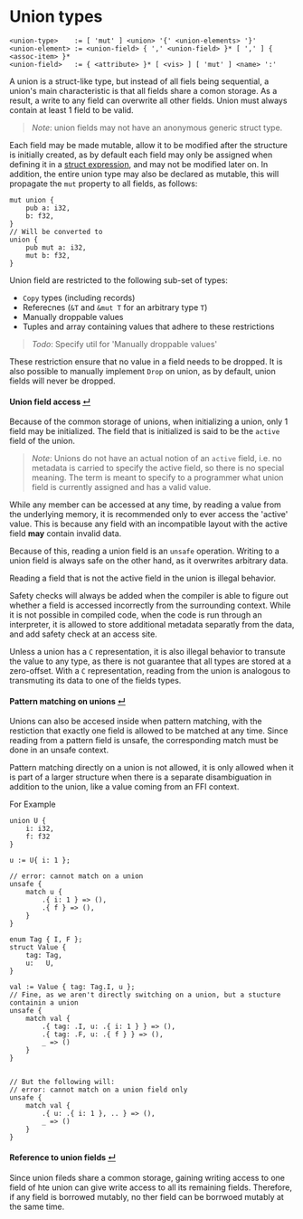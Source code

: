 # Union types
```
<union-type>    := [ 'mut' ] <union> '{' <union-elements> '}'
<union-element> := <union-field> { ',' <union-field> }* [ ',' ] { <assoc-item> }*
<union-field>   := { <attribute> }* [ <vis> ] [ 'mut' ] <name> ':' 
```

A union is a struct-like type, but instead of all fiels being sequential, a union's main characteristic is that all fields share a comon storage.
As a result, a write to any field can overwrite all other fields.
Union must always contain at least 1 field to be valid.

> _Note_: union fields may not have an anonymous generic struct type.

Each field may be made mutable, allow it to be modified after the structure is initially created, as by default each field may only be assigned when defining it in a [struct expression], and may not be modified later on.
In addition, the entire union type may also be declared as mutable, this will propagate the `mut` property to all fields, as follows:
```
mut union {
    pub a: i32,
    b: f32,
}
// Will be converted to
union {
    pub mut a: i32,
    mut b: f32,
}
```

Union field are restricted to the following sub-set of types:
- `Copy` types (including records)
- Referecnes (`&T` and `&mut T` for an arbitrary type `T`)
- Manually droppable values
- Tuples and array containing values that adhere to these restrictions

> _Todo_: Specify util for 'Manually droppable values'

These restriction ensure that no value in a field needs to be dropped.
It is also possible to manually implement `Drop` on union, as by default, union fields will never be dropped.

#### Union field access [↵](#union-types)

Because of the common storage of unions, when initializing a union, only 1 field may be initialized.
The field that is initialized is said to be the `active` field of the union.

> _Note_: Unions do not have an actual notion of an `active` field, i.e. no metadata is carried to specify the active field, so there is no special meaning.
>         The term is meant to specify to a programmer what union field is currently assigned and has a valid value.

While any member can be accessed at any time, by reading a value from the underlying memory, it is recommended only to ever access the 'active' value.
This is because any field with an incompatible layout with the active field **may** contain invalid data.

Because of this, reading a union field is an `unsafe` operation.
Writing to a union field is always safe on the other hand, as it overwrites arbitrary data.

Reading a field that is not the active field in the union is illegal behavior.

Safety checks will always be added when the compiler is able to figure out whether a field is accessed incorrectly from the surrounding context.
While it is not possible in compiled code, when the code is run through an interpreter, it is allowed to store additional metadata separatly from the data, and add safety check at an access site.

Unless a union has a `C` representation, it is also illegal behavior to transute the value to any type, as there is not guarantee that all types are stored at a zero-offset.
With a `C` representation, reading from the union is analogous to transmuting its data to one of the fields types.

#### Pattern matching on unions [↵](#union-types)

Unions can also be accesed inside when pattern matching, with the restiction that exactly one field is allowed to be matched at any time.
Since reading from a pattern field is unsafe, the corresponding match must be done in an unsafe context.

Pattern matching directly on a union is not allowed, it is only allowed when it is part of a larger structure when there is a separate disambiguation in addition to the union, like a value coming from an FFI context.

For Example
```
union U {
    i: i32,
    f: f32
}

u := U{ i: 1 };

// error: cannot match on a union
unsafe {
    match u {
        .{ i: 1 } => (),
        .{ f } => (),
    }
}

enum Tag { I, F };
struct Value {
    tag: Tag,
    u:   U,
}

val := Value { tag: Tag.I, u };
// Fine, as we aren't directly switching on a union, but a stucture containin a union
unsafe {
    match val {
        .{ tag: .I, u: .{ i: 1 } } => (),
        .{ tag: .F, u: .{ f } } => (),
        _ => ()
    }
}


// But the following will:
// error: cannot match on a union field only
unsafe {
    match val {
        .{ u: .{ i: 1 }, .. } => (),
        _ => ()
    }
}
```

#### Reference to union fields [↵](#union-types)

Since union fileds share a common storage, gaining writing access to one field of hte union can give write access to all its remaining fields.
Therefore, if any field is borrowed mutably, no ther field can be borrwoed mutably at the same time.



[struct expression]: ../../expressions/constructing-expressions.md#struct-expressions-